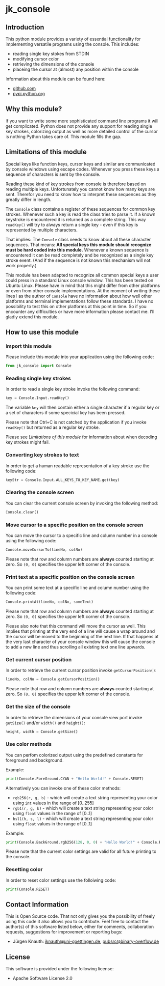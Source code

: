 ﻿jk_console
==========

Introduction
------------

This python module provides a variety of essential functionality for implementing versatile programs using the console. This includes:

* reading single key stokes from STDIN
* modifying cursor color
* retrieving the dimensions of the console
* placeing the cursor at (almost) any position within the console

Information about this module can be found here:

* [github.com](https://github.com/jkpubsrc/python-module-jk-console)
* [pypi.python.org](https://pypi.python.org/pypi/jk_console)

Why this module?
----------------

If you want to write some more sophisticated command line programs it will get complicated. Python does not provide any support for
reading single key strokes, colorizing output as well as more detailed control of the cursor is nothing Python takes care of. This
module fills the gap.

Limitations of this module
--------------------------

Special keys like function keys, cursor keys and similar are communicated by console windows using escape codes. Whenever you press these
keys a sequence of characters is sent by the console.

Reading these kind of key strokes from console is therefore based on reading multiple keys. Unfortunately you cannot know how many keys are
sent. Therefor you need to know how to interpret these sequences as they greatly differ in length.

The `Console` class contains a register of these sequences for common key strokes. Whenever such a key is read the class tries to parse it.
If a known keystroke is encountered it is returned as a complete string. This way `readKey()` will try to always return a single key - even
if this key is represented by multiple characters.

That implies: The `Console` class needs to know about all these character sequences. That means: **All special keys this module should
recognize must be hard coded into this module.** Whenever a known sequence is encountered it can be read completely and be recognized
as a single key stroke event. (And if the sequence is not known this mechanism will not work properly.)

This module has been adapted to recognize all common special keys a user could press in a standard Linux console window. This has been tested
on Ubuntu Linux. Please have in mind that this might differ from other platforms or even from other console implementations. At the moment
of writing these lines I as the author of `Console` have no information about how well other platforms and terminal implementations follow
these standards. I have no possibility to test this on other platforms at this point in time. So if you encounter any difficulties or have
more information please contact me. I'll gladly extend this module.

How to use this module
----------------------

### Import this module

Please include this module into your application using the following code:

```python
from jk_console import Console
```

### Reading single key strokes

In order to read a single key stroke invoke the following command:

```python
key = Console.Input.readKey()
```

The variable `key` will then contain either a single character if a regular key or a set of characters if some specicial key has been pressed.

Please note that Ctrl+C is not catched by the application if you invoke `readKey()` but returned as a regular key stroke.

Please see *Limitations of this module* for information about when decoding key strokes might fail.

### Converting key strokes to text

In order to get a human readable representation of a key stroke use the following code:

```python
keyStr = Console.Input.ALL_KEYS_TO_KEY_NAME.get(key)
```

### Clearing the console screen

You can clear the current console screen by invoking the following method:

```python
Console.clear()
```

### Move cursor to a specific position on the console screen

You can move the cursor to a specific line and column number in a console using the following code:

```python
Console.moveCursorTo(lineNo, colNo)
```

Please note that row and column numbers are **always** counted starting at zero. So `(0, 0)` specifies the upper left corner of the console.

### Print text at a specific position on the console screen

You can print some text at a specific line and column number using the following code:

```python
Console.printAt(lineNo, colNo, someText)
```

Please note that row and column numbers are **always** counted starting at zero. So `(0, 0)` specifies the upper left corner of the console.

Please also note that this command will move the cursor as well. This implies that printing at the very end of a line will cause a wrap around
and the cursor will be moved to the beginning of the next line. If that happens at the very last character of your console window this will
cause the console to add a new line and thus scrolling all existing text one line upwards.

### Get current cursor position

In order to retrieve the current cursor position invoke `getCursorPosition()`:

```python
lineNo, colNo = Console.getCursorPosition()
```

Please note that row and column numbers are **always** counted starting at zero. So `(0, 0)` specifies the upper left corner of the console.

### Get the size of the console

In order to retrieve the dimensions of your console view port invoke `getSize()` and/or `width()` and `height()`:

```python
height, width = Console.getSize()
```

### Use color methods

You can perfom colorized output using the predefined constants for foreground and background.

Example:

```python
print(Console.ForeGround.CYAN + "Hello World!" + Console.RESET)
```

Alternatively you can invoke one of these color methods:

* `rgb256(r, g, b)` - which will create a text string representing your color using `int` values in the range of [0..255]
* `rgb1(r, g, b)` - which will create a text string representing your color using `float` values in the range of [0..1]
* `hsl1(h, s, l)` - which will create a text string representing your color using `float` values in the range of [0..1]

Example:

```python
print(Console.BackGround.rgb256(128, 0, 0) + "Hello World!" + Console.RESET)
```
Please note that the current color settings are valid for all future printing to the console.

### Resetting color

In order to reset color settings use the folloiwing code:

```python
print(Console.RESET)
```

Contact Information
-------------------

This is Open Source code. That not only gives you the possibility of freely using this code it also
allows you to contribute. Feel free to contact the author(s) of this software listed below, either
for comments, collaboration requests, suggestions for improvement or reporting bugs:

* Jürgen Knauth: jknauth@uni-goettingen.de, pubsrc@binary-overflow.de

License
-------

This software is provided under the following license:

* Apache Software License 2.0



